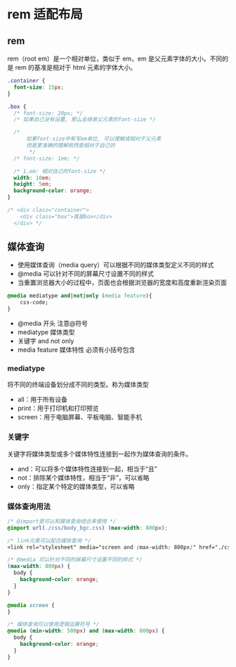 # rem 适配布局

## rem

rem（root em）是一个相对单位，类似于 em，em 是父元素字体的大小。不同的是 rem 的基准是相对于 html 元素的字体大小。

```css
.container {
  font-size: 15px;
}

.box {
  /* font-size: 20px; */
  /* 如果自己没有设置, 那么会继承父元素的font-size */

  /* 
      如果font-size中有写em单位, 可以理解成相对于父元素
      但是更准确的理解依然是相对于自己的
       */
  /* font-size: 1em; */

  /* 1.em: 相对自己的font-size */
  width: 10em;
  height: 5em;
  background-color: orange;
}

/* <div class="container">
    <div class="box">我是box</div>
  </div> */
```

## 媒体查询

- 使用媒体查询（media query）可以根据不同的媒体类型定义不同的样式
- @media 可以针对不同的屏幕尺寸设置不同的样式
- 当重置浏览器大小的过程中，页面也会根据浏览器的宽度和高度重新渲染页面

```css
@media mediatype and|not|only (media feature){
    css-code;
}
```

- @media 开头 注意@符号
- mediatype 媒体类型
- 关键字 and not only
- media feature 媒体特性 必须有小括号包含

### mediatype

将不同的终端设备划分成不同的类型。称为媒体类型

- all：用于所有设备
- print：用于打印机和打印预览
- screen：用于电脑屏幕、平板电脑、智能手机

### 关键字

关键字将媒体类型或多个媒体特性连接到一起作为媒体查询的条件。

- and：可以将多个媒体特性连接到一起，相当于“且”
- not：排除某个媒体特性，相当于“非”，可以省略
- only：指定某个特定的媒体类型，可以省略

### 媒体查询用法

```css
/* @import是可以和媒体查询结合来使用 */
@import url(./css/body_bgc.css) (max-width: 800px);

/* link元素可以配合媒体查询 */
<link rel="stylesheet" media="screen and (max-width: 800px)" href="./css/body_bgc.css" > @media 

/* @media 可以针对不同的屏幕尺寸设置不同的样式 */
(max-width: 800px) {
  body {
    background-color: orange;
  }
}

@media screen {
}

/* 媒体查询可以使用逻辑运算符号 */
@media (min-width: 500px) and (max-width: 800px) {
  body {
    background-color: orange;
  }
}
```
